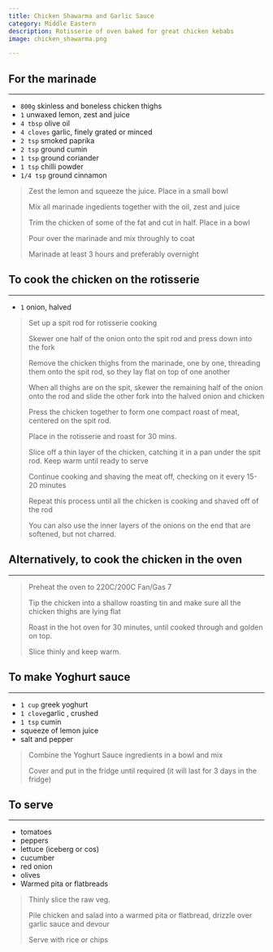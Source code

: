 ```yaml
---
title: Chicken Shawarma and Garlic Sauce
category: Middle Eastern
description: Rotisserie of oven baked for great chicken kebabs
image: chicken_shawarma.png

---
```


## For the marinade

---

* `800g` skinless and boneless chicken thighs
* `1` unwaxed lemon, zest and juice
* `4 tbsp` olive oil
* `4 cloves` garlic, finely grated or minced
* `2 tsp` smoked paprika
* `2 tsp` ground cumin
* `1 tsp` ground coriander
* `1 tsp` chilli powder
* `1/4 tsp` ground cinnamon

> Zest the lemon and squeeze the juice. Place in a small bowl
>
> Mix all marinade ingedients together with the oil, zest and juice 
> 
> Trim the chicken of some of the fat and cut in half. Place in a bowl
>
> Pour over the marinade and mix throughly to coat
> 
> Marinade at least 3 hours and preferably overnight

## To cook the chicken on the rotisserie

---

* `1` onion, halved

> Set up a spit rod for rotisserie cooking
>
> Skewer one half of the onion onto the spit rod and press down into the fork
>
> Remove the chicken thighs from the marinade, one by one, threading them onto the spit rod, so they lay flat on top of one another
>
> When all thighs are on the spit, skewer the remaining half of the onion onto the rod and slide the other fork into the halved onion and chicken
>
> Press the chicken together to form one compact roast of meat, centered on the spit rod.
> 
> Place in the rotisserie and roast for 30 mins. 
> 
> Slice off a thin layer of the chicken, catching it in a pan under the spit rod. Keep warm until ready to serve
>
> Continue cooking and shaving the meat off, checking on it every 15-20 minutes
>
> Repeat this process until all the chicken is cooking and shaved off of the rod
>
> You can also use the inner layers of the onions on the end that are softened, but not charred.

## Alternatively, to cook the chicken in the oven

---

> Preheat the oven to 220C/200C Fan/Gas 7
>
> Tip the chicken into a shallow roasting tin and make sure all the chicken thighs are lying flat
>
> Roast in the hot oven for 30 minutes, until cooked through and golden on top. 
> 
> Slice thinly and keep warm.

## To make Yoghurt sauce

---

* `1 cup` greek yoghurt
* `1 clove`garlic , crushed
* `1 tsp` cumin
* squeeze of lemon juice
* salt and pepper

> Combine the Yoghurt Sauce ingredients in a bowl and mix
> 
> Cover and put in the fridge until required (it will last for 3 days in the fridge)

## To serve

---

* tomatoes
* peppers
* lettuce (iceberg or cos)
* cucumber
* red onion
* olives
* Warmed pita or flatbreads

> Thinly slice the raw veg. 
>
> Pile chicken and salad into a warmed pita or flatbread, drizzle over garlic sauce and devour
> 
> Serve with rice or chips

